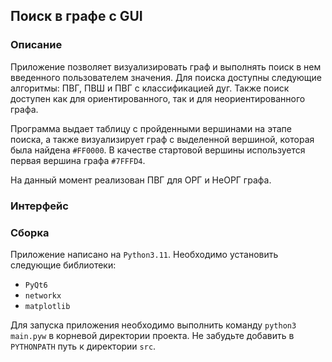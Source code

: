 ## Поиск в графе с GUI

### Описание

Приложение позволяет визуализировать граф и выполнять поиск в нем введенного пользователем значения.
Для поиска доступны следующие алгоритмы: ПВГ, ПВШ и ПВГ c классификацией дуг. 
Также поиск доступен как для ориентированного, так и для неориентированного графа.

Программа выдает таблицу с пройденными вершинами на этапе поиска, 
а также визуализирует граф с выделенной вершиной, которая была найдена `#FF0000`. 
В качестве стартовой вершины используется первая вершина графа `#7FFFD4`.

На данный момент реализован ПВГ для ОРГ и НеОРГ графа.

### Интерфейс



### Сборка

Приложение написано на `Python3.11`. Необходимо установить следующие библиотеки:

- `PyQt6`
- `networkx`
- `matplotlib`

Для запуска приложения необходимо выполнить команду `python3 main.pyw` в корневой директории проекта. 
Не забудьте добавить в `PYTHONPATH` путь к директории `src`.